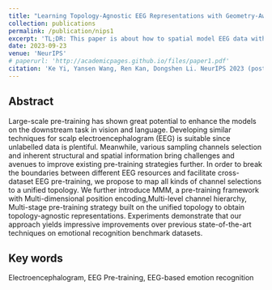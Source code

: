 ```yaml
---
title: "Learning Topology-Agnostic EEG Representations with Geometry-Aware Modeling"
collection: publications
permalink: /publication/nips1
excerpt: 'TL;DR: This paper is about how to spatial model EEG data with pre-training schema. The new pre-training schema is topology-agnostic, facilitating usage of EEG data in different tasks.'
date: 2023-09-23
venue: 'NeurIPS'
# paperurl: 'http://academicpages.github.io/files/paper1.pdf'
citation: 'Ke Yi, Yansen Wang, Ren Kan, Dongshen Li. NeurIPS 2023 (poster)'
---
```


## Abstract

Large-scale pre-training has shown great potential to enhance the models on the downstream task in vision and language. Developing similar techniques for scalp electroencephalogram (EEG) is suitable since unlabelled data is plentiful. Meanwhile, various sampling channels selection and inherent structural and spatial information bring challenges and avenues to improve existing pre-training strategies further. In order to break the boundaries between different EEG resources and facilitate cross-dataset EEG pre-training, we propose to map all kinds of channel selections to a unified topology. We further introduce MMM, a pre-training framework with Multi-dimensional position encoding,Multi-level channel hierarchy, Multi-stage pre-training strategy built on the unified topology to obtain topology-agnostic representations. Experiments demonstrate that our approach yields impressive improvements over previous state-of-the-art techniques on emotional recognition benchmark datasets.

## Key words
Electroencephalogram, EEG Pre-training, EEG-based emotion recognition